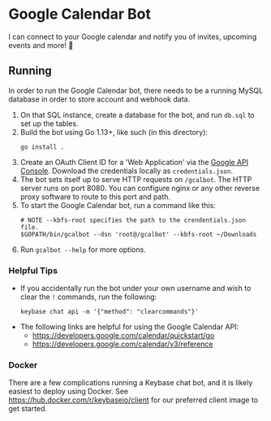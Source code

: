 # Google Calendar Bot

I can connect to your Google calendar and notify you of invites, upcoming events and more! 📅

## Running

In order to run the Google Calendar bot, there needs to be a running MySQL database in
order to store account and webhook data.

1. On that SQL instance, create a database for the bot, and run `db.sql` to set
   up the tables.
2. Build the bot using Go 1.13+, like such (in this directory):
   ```
   go install .
   ```
3. Create an OAuth Client ID for a 'Web Application' via the [Google API
   Console](https://console.developers.google.com/apis/credentials). Download
   the credentials locally as `credentials.json`.
4. The bot sets itself up to serve HTTP requests on `/gcalbot`. The HTTP server
   runs on port 8080. You can configure nginx or any other reverse proxy
   software to route to this port and path.
5. To start the Google Calendar bot, run a command like this:
   ```
   # NOTE --kbfs-root specifies the path to the crendentials.json file.
   $GOPATH/bin/gcalbot --dsn 'root@/gcalbot' --kbfs-root ~/Downloads
   ```
6. Run `gcalbot --help` for more options.

### Helpful Tips

- If you accidentally run the bot under your own username and wish to clear the
  `!` commands, run the following:
  ```
  keybase chat api -m '{"method": "clearcommands"}'
  ```
- The following links are helpful for using the Google Calendar API:
    - https://developers.google.com/calendar/quickstart/go
    - https://developers.google.com/calendar/v3/reference

### Docker

There are a few complications running a Keybase chat bot, and it is likely
easiest to deploy using Docker. See https://hub.docker.com/r/keybaseio/client
for our preferred client image to get started.
